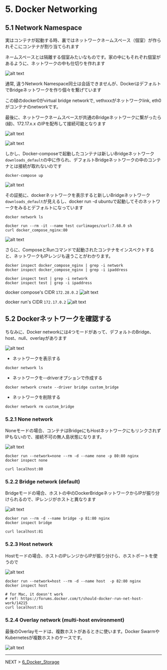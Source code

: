 # 5. Docker Networking

## 5.1 Network Namespace
実はコンテナが起動する時、裏ではネットワークネームスペース（個室）が作られそこにコンテナが割り当てられます

ネームスペースとは隔離する個室みたいなものです。家の中にもそれぞれ個室があるように、ネットワークの中も仕切りを作れます

![alt text](../imgs/network_namespace.png "Network Namespace")


通常, 違うNetwork Namespace同士は会話できませんが、DockerはデフォルトでBridgeネットワークを作り個々を繋げています

この緑のdocker0がvirtual bridge networkで, vethxxxがネットワークlink, eth0がコンテナのnetworkです。

最後に、ネットワークネームスペースが共通のBridgeネットワークに繋がったら(緑)、172.17.x.x のIPを配布して接続可能となります

![alt text](../imgs/bridge_network.png "Bridge Network")

![alt text](../imgs/bridge_network.gif "Bridge Network")


しかし、Docker-composeで起動したコンテナは新しいBridgeネットワーク`downloads_default`の中に作られ、デフォルトBridgeネットワークの中のコンテナとは接続が取れないのです

```
docker-compose up
```
![alt text](../imgs/docker_compose_network.png "Docker Compose Network")


その証拠に、dockerネットワークを表示すると新しいBridgeネットワーク`downloads_default`が見えるし、docker run -d ubuntuで起動してそのネットワークをみるとデフォルトになっています

```
docker network ls

docker run --rm -it --name test curlimages/curl:7.68.0 sh
curl docker_compose_nginx:80
```

![alt text](../imgs/docker_compose_network2.png "Docker Compose Network")


さらに、ComposeとRunコマンドで起動されたコンテナをインスペクトすると、ネットワークもIPレンジも違うことがわかります。

```
docker inspect docker_compose_nginx | grep -i network
docker inspect docker_compose_nginx | grep -i ipaddress

docker inspect test | grep -i network
docker inspect test | grep -i ipaddress
```

docker compose's CIDR `172.28.0.2`
![alt text](../imgs/docker_compose_network3.png "Docker Compose Network")

docker run's CIDR `172.17.0.2`
![alt text](../imgs/docker_run_network.png "Docker Run Network")


## 5.2 Dockerネットワークを確認する
ちなみに、Docker networkには4つモードがあって、デフォルトのBridge、host、null、overlayがあります

![alt text](../imgs/docker_network.png "Docker Run Network")

- ネットワークを表示する
```
docker network ls
```
- ネットワークを--driverオプションで作成する
```
docker network create --driver bridge custom_bridge
```
- ネットワークを削除する
```
docker network rm custom_bridge
```

### 5.2.1 None network
Noneモードの場合、コンテナはBridgeにもHostネットワークにもリンクされずIPもないので、接続不可の無人島状態になります。

![alt text](../imgs/none_mode.png "None Network")
```
docker run --network=none --rm -d --name none -p 80:80 nginx
docker inspect none

curl localhost:80
```

### 5.2.2 Bridge network (default)
Bridgeモードの場合、ホストの中のDockerBridgeネットワークからIPが振り分けられるので、IPレンジがホストと異なります

![alt text](../imgs/bridge_mode.png "Bridge Network")

```
docker run --rm -d --name bridge -p 81:80 nginx
docker inspect bridge

curl localhost:81
```

### 5.2.3 Host network
Hostモードの場合、ホストのIPレンジからIPが振り分けら、ホストポートを使うので

![alt text](../imgs/host_mode.png "Host Network")

```
docker run --network=host --rm -d --name host  -p 82:80 nginx
docker inspect host

# for Mac, it doesn't work
# ref: https://forums.docker.com/t/should-docker-run-net-host-work/14215
curl localhost:81
```

### 5.2.4 Overlay network (multi-host environment)
最後のOverlayモードは、複数ホストがあるときに使います。Docker SwarmやKubernetesが複数ホストのケースです。

![alt text](../imgs/overlay_mode.png "Overlay Network")


---
NEXT > [6_Docker_Storage](../6_Docker_Storage/README.md)